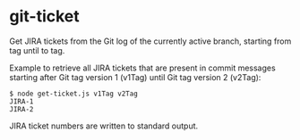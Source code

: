 # git-ticket
Get JIRA tickets from the Git log of the currently active branch, starting from tag until to tag.

Example to retrieve all JIRA tickets that are present in commit messages starting after Git tag version 1 (v1Tag) until Git tag version 2 (v2Tag):
```
$ node get-ticket.js v1Tag v2Tag
JIRA-1
JIRA-2
```
JIRA ticket numbers are written to standard output.
